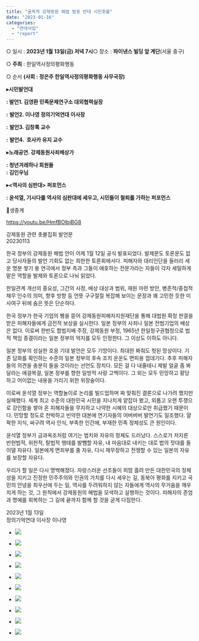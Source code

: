 ```yaml
---
title: "굴욕적 강제동원 해법 발표 반대 시민촛불"
date: "2023-01-16"
categories: 
  - "연대사업"
  - "report"
---
```


○ 일시 : **2023년 1월 13일(금) 저녁 7시**○ 장소 : **파이낸스 빌딩 앞 계단**(서울 중구)

○ **주최** : 한일역사정의평화행동

○ 순서 **(사회 : 정은주 한일역사정의평화행동 사무국장)**

**▸시민발언대**

**: 발언1. 김영환 민족문제연구소 대외협력실장**

****:**** **발언2. 이나영 정의기억연대 이사장**

****:**** **발언3. 김창록 교수**

****:**** **발언4.  호사카 유지 교수**

**▸노래공연. 강제동원사죄배상가**

**: 청년겨레하나 회원들  
: 김인우님**

**▸<역사의 심판대> 퍼포먼스**

**: 윤석열, 기시다를 역사의 심판대에 세우고, 시민들이 철퇴를 가하는 퍼포먼스**

🎥생중계

https://youtu.be/HmfBOlbjBG8

강제동원 관련 촛불집회 발언문  
20230113

한국 정부의 강제동원 해법 안이 어제 1월 12일 공식 발표되었다. 발제문도 토론문도 없고 당사자들의 발언 기회도 없는 희한한 토론회에서다. 피해자와 대리인단을 들러리 세운 명분 쌓기 용 연극에서 정부 측과 그들이 애호하는 전문가라는 자들이 각자 세밀하게 맡은 역할을 발제와 토론으로 나눠 읽었다.

한일관계 개선의 중요성, 그간의 사정, 배상 대상과 범위, 재원 마련 방안, 병존적/중첩적 채무 인수의 의미, 향후 방향 등 언뜻 구구절절 복잡해 보이는 문장과 꽤 고민한 듯한 미사여구 뒤에 숨은 뜻은 단순하다.

한국 정부가 한국 기업의 삥을 뜯어 강제동원피해자지원재단을 통해 대법원 확정 판결을 받은 피해자들에게 금전적 보상을 실시한다. 일본 정부의 사죄나 일본 전범기업의 배상은 없다. 이로써 한반도 합법지배 주장, 강제동원 부정, 1965년 한일청구권협정으로 법적 책임 종결이라는 일본 정부의 억지를 모두 인정한다. 그 이상도 이하도 아니다.

일본 정부의 성실한 호응 기대 발언은 모두 기망이다. 최대한 봐줘도 헛된 망상이다. 기존 담화를 확인하는 수준의 일본 정부의 후속 조치 운운도 면피용 껍데기다. 추후 피해자들의 의견을 충분히 들을 것이라는 선언도 장치다. 모든 걸 다 내줄테니 제발 얼굴 좀 봐달라는 애걸복걸, 일본 정부를 향한 일방적 사랑 고백이다. 그 외는 모두 민망하고 황당하고 어이없는 내용을 가리기 위한 위장술이다.

이로써 윤석열 정부는 역할놀이로 논리를 빌드업하며 짜 맞춰진 결론으로 나가려 했지만 실패했다. 세계 최고 수준의 대한민국 시민을 지나치게 얕잡아 봤고, 외롭고 오랜 투쟁으로 강인함을 쌓아 온 피해자들을 무지하고 나약한 시혜의 대상으로만 취급했기 때문이다. 민망할 정도로 천박하고 빈약한 대본에 연기자들의 어버버버 발연기도 일조했다. 얄팍한 지식, 싸구려 역사 인식, 부족한 인간애, 부재한 민족 정체성도 큰 원인이다.

윤석열 정부가 금과옥조처럼 여기는 법치와 자유의 정체도 드러났다. 스스로가 저지른 반헌법적, 위헌적, 탈법적 행태를 발뺌할 자유, 내 마음대로 내키는 대로 법의 잣대를 들이댈 자유다. 일본에게 면죄부를 줄 자유, 다시 재무장하고 전쟁할 수 있는 일본의 자유를 보장할 자유다.

우리가 할 일은 다시 명백해졌다. 자랑스러운 선조들이 피땀 흘려 만든 대한민국의 정체성을 지키고 진정한 민주주의와 인권의 가치를 다시 세우는 길, 동북아 평화를 지키고 국민의 안녕을 최우선에 두는 일, 역사를 두려워하지 않는 자들에게 역사의 무거움을 깨우치게 하는 것, 그 원칙에서 강제동원의 해법을 모색하고 실행하는 것이다. 피해자의 존엄과 명예를 회복하는 그 길에 끝까지 함께 할 것을 굳게 다짐한다.

2023년 1월 13일  
정의기억연대 이사장 이나영

- ![](https://womenandwar.net/kr/wp-content/uploads/2023/01/photo_2023-01-13_20-02-29-2-1024x577.jpg)
    
- ![](https://womenandwar.net/kr/wp-content/uploads/2023/01/photo_2023-01-13_20-02-26-1024x577.jpg)
    
- ![](https://womenandwar.net/kr/wp-content/uploads/2023/01/photo_2023-01-13_19-54-15-1024x577.jpg)
    
- ![](https://womenandwar.net/kr/wp-content/uploads/2023/01/photo_2023-01-13_19-54-14-1024x577.jpg)
    
- ![](https://womenandwar.net/kr/wp-content/uploads/2023/01/photo_2023-01-13_19-22-38-1024x577.jpg)
    
- ![](https://womenandwar.net/kr/wp-content/uploads/2023/01/photo_2023-01-13_20-32-05-1024x768.jpg)
    
- ![](https://womenandwar.net/kr/wp-content/uploads/2023/01/photo_2023-01-13_20-25-17-1024x577.jpg)
    
- ![](https://womenandwar.net/kr/wp-content/uploads/2023/01/photo_2023-01-13_20-25-16-1024x577.jpg)
    
- ![](https://womenandwar.net/kr/wp-content/uploads/2023/01/photo_2023-01-13_20-04-04-1024x577.jpg)
    
- ![](https://womenandwar.net/kr/wp-content/uploads/2023/01/photo_2023-01-13_19-22-40-1024x577.jpg)
